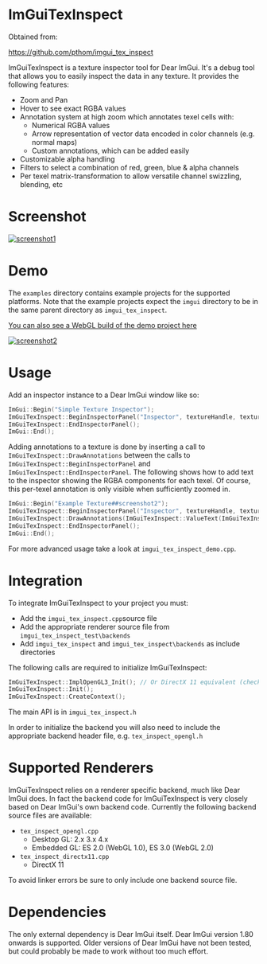 ImGuiTexInspect
=====

Obtained from:

https://github.com/pthom/imgui_tex_inspect


ImGuiTexInspect is a texture inspector tool for Dear ImGui.  It's a debug tool that allows you to easily inspect the data in any texture.  It provides the following features:
- Zoom and Pan
- Hover to see exact RGBA values
- Annotation system at high zoom which annotates texel cells with:
    - Numerical RGBA values
    - Arrow representation of vector data encoded in color channels (e.g. normal maps)
    - Custom annotations, which can be added easily
- Customizable alpha handling
- Filters to select a combination of red, green, blue & alpha channels
- Per texel matrix-transformation to allow versatile channel swizzling, blending, etc

Screenshot
=====
[![screenshot1](https://andyborrell.github.io/imgui_tex_inspect/Screenshot_1.png)](https://andyborrell.github.io/imgui_tex_inspect/Screenshot_1.png)

Demo
=====

The ```examples``` directory contains example projects for the supported platforms.  Note that the example projects expect the `imgui` directory to be in the same parent directory as `imgui_tex_inspect`.

[You can also see a WebGL build of the demo project here](https://andyborrell.github.io/imgui_tex_inspect)


[![screenshot2](https://andyborrell.github.io/imgui_tex_inspect/Screenshot_2.png)](https://andyborrell.github.io/imgui_tex_inspect/Screenshot_2.png)


Usage
=====
Add an inspector instance to a Dear ImGui window like so:

```cpp
ImGui::Begin("Simple Texture Inspector");
ImGuiTexInspect::BeginInspectorPanel("Inspector", textureHandle, textureSize);
ImGuiTexInspect::EndInspectorPanel();
ImGui::End();
```

Adding annotations to a texture is done by inserting a call to `ImGuiTexInspect::DrawAnnotations` between the calls to `ImGuiTexInspect::BeginInspectorPanel` and `ImGuiTexInspect::EndInspectorPanel`.  The following shows how to add text to the inspector showing the RGBA components for each texel.  Of course, this per-texel annotation is only visible when sufficiently zoomed in.

```cpp
ImGui::Begin("Example Texture##screenshot2");
ImGuiTexInspect::BeginInspectorPanel("Inspector", textureHandle, textureSize);
ImGuiTexInspect::DrawAnnotations(ImGuiTexInspect::ValueText(ImGuiTexInspect::ValueText::Floats));
ImGuiTexInspect::EndInspectorPanel();
ImGui::End();
```

For more advanced usage take a look at `imgui_tex_inspect_demo.cpp`.


Integration
=====
To integrate ImGuiTexInspect to your project you must: 
- Add the `imgui_tex_inspect.cpp`source file
- Add the appropriate renderer source file from `imgui_tex_inspect_test\backends`
- Add `imgui_tex_inspect` and `imgui_tex_inspect\backends` as include directories

The following calls are required to initialize ImGuiTexInspect:
```cpp
ImGuiTexInspect::ImplOpenGL3_Init(); // Or DirectX 11 equivalent (check your chosen backend header file)
ImGuiTexInspect::Init();
ImGuiTexInspect::CreateContext();
```

The main API is in `imgui_tex_inspect.h`

In order to initialize the backend you will also need to include the appropriate backend header file, e.g. `tex_inspect_opengl.h` 


Supported Renderers
===== 
ImGuiTexInspect relies on a renderer specific backend, much like Dear ImGui does.  In fact the backend code for ImGuiTexInspect is very closely based on Dear ImGui's own backend code.  Currently the following backend source files are available:

- `tex_inspect_opengl.cpp`
    - Desktop GL: 2.x 3.x 4.x
    - Embedded GL: ES 2.0 (WebGL 1.0), ES 3.0 (WebGL 2.0)
- `tex_inspect_directx11.cpp`
    - DirectX 11

To avoid linker errors be sure to only include one backend source file.

Dependencies
=====
The only external dependency is Dear ImGui itself.  Dear ImGui version 1.80 onwards is supported.  Older versions of Dear ImGui have not been tested, but could probably be made to work without too much effort.


